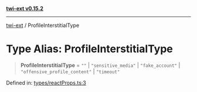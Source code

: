 [**twi-ext v0.15.2**](../README.md)

***

[twi-ext](../README.md) / ProfileInterstitialType

# Type Alias: ProfileInterstitialType

> **ProfileInterstitialType** = `""` \| `"sensitive_media"` \| `"fake_account"` \| `"offensive_profile_content"` \| `"timeout"`

Defined in: [types/reactProps.ts:3](https://github.com/Robot-Inventor/twi-ext/blob/e1fc343be23436036fe5edff8ee4936391bb2f4f/src/types/reactProps.ts#L3)
